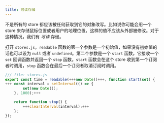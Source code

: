 ```yaml
---
title: 可读存储
---
```


不是所有的 store 都应该被任何获取到它的对象改写。比如说你可能会用一个 store 来存储鼠标位置或者用户的地理位置，这样的值不应该从外部被修改。对于这种情况，我们有 _可读_ 存储。

打开 `stores.js`，`readable` 函数的第一个参数是一个初始值，如果没有初始值的话也可以设为 `null` 或者 `undefined`。第二个参数是一个 `start` 函数，它接收一个 `set` 回调函数并返回一个 `stop` 函数。`start` 函数会在这个 store 收到第一个订阅者时调用，`stop` 函数会在最后一个订阅者取消订阅时调用。

```js
/// file: stores.js
export const time = readable(+++new Date()+++, function start(set) {
+++	const interval = setInterval(() => {
		set(new Date());
	}, 1000);+++

	return function stop() {
		+++clearInterval(interval);+++
	};
});
```
